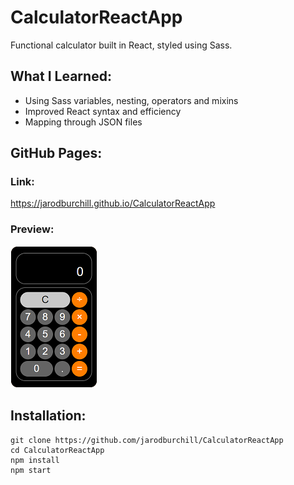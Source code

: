 # CalculatorReactApp
Functional calculator built in React, styled using Sass.
## What I Learned:
- Using Sass variables, nesting, operators and mixins
- Improved React syntax and efficiency 
- Mapping through JSON files
## GitHub Pages:
### Link:
https://jarodburchill.github.io/CalculatorReactApp
### Preview:
![alt text](preview.png "Preview Image")
## Installation: 
```
git clone https://github.com/jarodburchill/CalculatorReactApp
cd CalculatorReactApp
npm install
npm start
```
